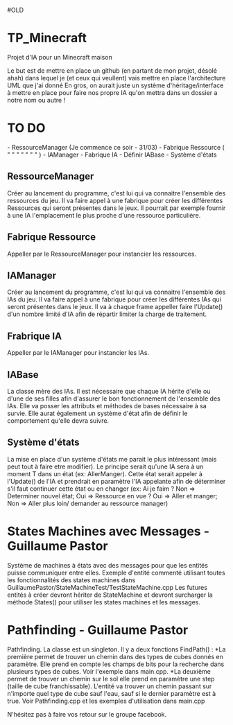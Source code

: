 #OLD
# TP_Minecraft
Projet d'IA pour un Minecraft maison

Le but est de mettre en place un github (en partant de mon projet, désolé ahah) dans lequel je (et ceux qui veullent) vais mettre en place l'architecture UML que j'ai donné
En gros, on aurait juste un système d'héritage/interface à mettre en place pour faire nos propre IA qu'on mettra dans un dossier a notre nom ou autre !

<h1>TO DO</h1>
- RessourceManager (Je commence ce soir - 31/03)
- Fabrique Ressource ( "   "   "   "   "   "   " )
- IAManager
- Fabrique IA
- Définir IABase
- Système d'états

<h2>RessourceManager</h2>
Créer au lancement du programme, c'est lui qui va connaitre l'ensemble des ressources du jeu.
Il va faire appel à une fabrique pour créer les différentes Ressources qui seront présentes dans le jeux.
Il pourrait par exemple fournir à une IA l'emplacement le plus proche d'une ressource particulière.

<h2>Fabrique Ressource</h2>
Appeller par le RessourceManager pour instancier les ressources.

<h2>IAManager</h2>
Créer au lancement du programme, c'est lui qui va connaitre l'ensemble des IAs du jeu.
Il va faire appel à une fabrique pour créer les différentes IAs qui seront présentes dans le jeux.
Il va à chaque frame appeller faire l'Update() d'un nombre limité d'IA afin de répartir limiter la charge de traitement.

<h2>Frabrique IA</h2>
Appeller par le IAManager pour instancier les IAs.

<h2>IABase</h2>
La classe mère des IAs. Il est nécessaire que chaque IA hérite d'elle ou d'une de ses filles afin d'assurer le bon fonctionnement de l'ensemble des IAs.
Elle va posser les attributs et méthodes de bases nécessaire à sa survie.
Elle aurat également un système d'état afin de définir le comportement qu'elle devra suivre.

<h2>Système d'états</h2>
La mise en place d'un système d'états me parait le plus intéressant (mais peut tout à faire etre modifier).
Le principe serait qu'une IA sera à un moment T dans un état (ex: AllerManger). Cette état serait appeler à l'Update() de l'IA et prendrait en paramètre l'IA appelante afin de déterminer s'il faut continuer cette état ou en changer (ex: Ai je faim ? Non => Determiner nouvel état; Oui => Ressource en vue ? Oui => Aller et manger; Non => Aller plus loin/ demander au ressource manager)

<h1>States Machines avec Messages - Guillaume Pastor</h1>
Système de machines à états avec des messages pour que les entités puisse communiquer entre elles. 
Exemple d'entité commenté utilisant toutes les fonctionnalités des states machines dans GuillaumePastor/StateMachineTest/TestStateMachine.cpp
Les futures entités à créer devront hériter de StateMachine et devront surcharger la méthode States() pour utiliser les states machines et les messages.

<h1>Pathfinding - Guillaume Pastor</h1>
Pathfinding. La classe est un singleton. 
Il y a deux fonctions FindPath() : 
*La première permet de trouver un chemin dans des types de cubes donnés en paramètre. 
Elle prend en compte les champs de bits pour la recherche dans plusieurs types de cubes. Voir l'exemple dans main.cpp.
*La deuxième permet de trouver un chemin sur le sol elle prend en paramètre une step (taille de cube franchissable).
L'entité va trouver un chemin passant sur n'importe quel type de cube sauf l'eau, sauf si le dernier paramètre est à true.
Voir Pathfinding.cpp et les exemples d'utilisation dans main.cpp

N'hésitez pas à faire vos retour sur le groupe facebook.
